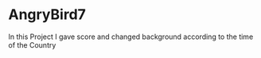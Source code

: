 # AngryBird7
In this Project I gave score and changed background according to the time of the Country
